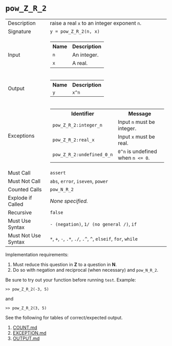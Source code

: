
# `pow_Z_R_2`

<table><tr><td>Description</td><td>raise a real <code>x</code> to an integer exponent <code>n</code>.</td></tr><tr><td>Signature</td><td><code>y&nbsp;=&nbsp;pow_Z_R_2(n,&nbsp;x)</code></td></tr><tr><td>Input</td><td><table><tr><th>Name</th><th>Description</th></tr><tr><td><code>n</code></td><td>An integer.</td></tr><tr><td><code>x</code></td><td>A real.</td></tr></table></td></tr><tr><td>Output</td><td><table><tr><th>Name</th><th>Description</th></tr><tr><td><code>y</code></td><td><code>x^n</code></td></tr></table></td></tr><tr><td>Exceptions</td><td><table><tr><th>Identifier</th><th>Message</th></tr><tr><td><code>pow_Z_R_2:integer_n</code></td><td>Input <code>n</code> must be integer.</td></tr><tr><td><code>pow_Z_R_2:real_x</code></td><td>Input <code>x</code> must be real.</td></tr><tr><td><code>pow_Z_R_2:undefined_0_n</code></td><td><code>0^n</code> is undefined when <code>n &lt;= 0</code>.</td></tr></table></td></tr><tr><td>Must Call</td><td><code>assert</code></td></tr><tr><td>Must Not Call</td><td><code>abs</code>, <code>error</code>, <code>iseven</code>, <code>power</code></td></tr><tr><td>Counted Calls</td><td><code>pow_N_R_2</code></td></tr><tr><td>Explode if Called</td><td><em>None specified.</em></td></tr><tr><td>Recursive</td><td><code>false</code></td></tr><tr><td>Must Use Syntax</td><td><code>- (negation)</code>, <code>1/ (no general /)</code>, <code>if</code></td></tr><tr><td>Must Not Use Syntax</td><td><code>*</code>, <code>+</code>, <code>-</code>, <code>.*</code>, <code>./</code>, <code>.^</code>, <code>^</code>, <code>elseif</code>, <code>for</code>, <code>while</code></td></tr></table>

Implementation requirements:

1. Must reduce this question in **Z** to a question in **N**.
2. Do so with negation and reciprocal (when necessary) and `pow_N_R_2`.

Be sure to try out your function before running `test`. Example:

```
>> pow_Z_R_2(-3, 5)
```

and

```
>> pow_Z_R_2(3, 5)
```

See the following for tables of correct/expected output.

1. [COUNT.md](COUNT.md)
1. [EXCEPTION.md](EXCEPTION.md)
1. [OUTPUT.md](OUTPUT.md)


